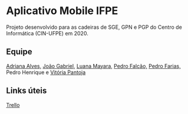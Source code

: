 # Aplicativo Mobile IFPE

Projeto desenvolvido para as cadeiras de SGE, GPN e PGP do Centro de Informática (CIN-UFPE) em 2020.

## Equipe
[Adriana Alves,](https://github.com/aas8)
[João Gabriel,](https://github.com/gabrieljoaooo5)
[Luana Mayara,](https://github.com/luana-ribeiro2)
[Pedro Falcão,](https://github.com/pedfalcao)
[Pedro Farias,](https://github.com/unicorniohitech)
Pedro Henrique e
[Vitória Pantoja](https://github.com/pantoja)

## Links úteis
[Trello](https://trello.com/ifpe_estudante)